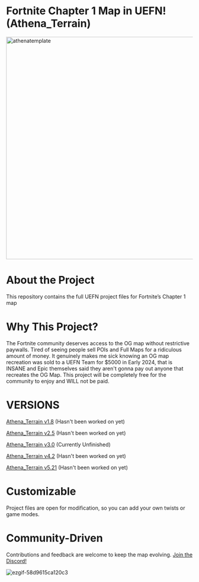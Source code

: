 # Fortnite Chapter 1 Map in UEFN! (Athena_Terrain)

<img width="800" height="600" alt="athenatemplate" src="https://github.com/user-attachments/assets/b0673962-d123-4dc3-be3a-eb2c27eb1aae" />

# About the Project
This repository contains the full UEFN project files for Fortnite’s Chapter 1 map

# Why This Project?
The Fortnite community deserves access to the OG map without restrictive paywalls. Tired of seeing people sell POIs and Full Maps for a ridiculous amount of money. It genuinely makes me sick knowing an OG map recreation was sold to a UEFN Team for $5000 in Early 2024, that is INSANE and Epic themselves said they aren't gonna pay out anyone that recreates the OG Map. This project will be completely free for the community to enjoy and WILL not be paid.

# VERSIONS
[Athena_Terrain v1.8](https://github.com/zqvb/AthenaTemplate/tree/Fortnite-1.8)
(Hasn't been worked on yet)

[Athena_Terrain v2.5](https://github.com/zqvb/AthenaTemplate/tree/Fortnite-2.5)
(Hasn't been worked on yet)

[Athena_Terrain v3.0](https://github.com/zqvb/AthenaTemplate/tree/Fortnite-3.0)
(Currently Unfinished)

[Athena_Terrain v4.2](https://github.com/zqvb/AthenaTemplate/tree/Fortnite-4.2)
(Hasn't been worked on yet)

[Athena_Terrain v5.21](https://github.com/zqvb/AthenaTemplate/tree/Fortnite-5.21)
(Hasn't been worked on yet)

# Customizable
Project files are open for modification, so you can add your own twists or game modes.

# Community-Driven
Contributions and feedback are welcome to keep the map evolving.
[Join the Discord!](https://discord.gg/bZzJWQbMDs)

![ezgif-58d9615ca120c3](https://github.com/user-attachments/assets/a4d4250f-6384-45d8-92d6-9055b065e06d)
